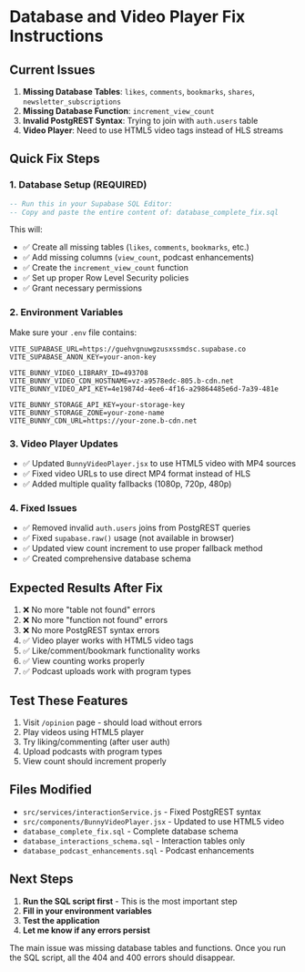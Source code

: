 # Database and Video Player Fix Instructions

## Current Issues
1. **Missing Database Tables**: `likes`, `comments`, `bookmarks`, `shares`, `newsletter_subscriptions`
2. **Missing Database Function**: `increment_view_count`
3. **Invalid PostgREST Syntax**: Trying to join with `auth.users` table
4. **Video Player**: Need to use HTML5 video tags instead of HLS streams

## Quick Fix Steps

### 1. Database Setup (REQUIRED)
```sql
-- Run this in your Supabase SQL Editor:
-- Copy and paste the entire content of: database_complete_fix.sql
```

This will:
- ✅ Create all missing tables (`likes`, `comments`, `bookmarks`, etc.)
- ✅ Add missing columns (`view_count`, podcast enhancements)
- ✅ Create the `increment_view_count` function
- ✅ Set up proper Row Level Security policies
- ✅ Grant necessary permissions

### 2. Environment Variables
Make sure your `.env` file contains:
```env
VITE_SUPABASE_URL=https://guehvgnuwgzusxssmdsc.supabase.co
VITE_SUPABASE_ANON_KEY=your-anon-key

VITE_BUNNY_VIDEO_LIBRARY_ID=493708
VITE_BUNNY_VIDEO_CDN_HOSTNAME=vz-a9578edc-805.b-cdn.net
VITE_BUNNY_VIDEO_API_KEY=4e19874d-4ee6-4f16-a29864485e6d-7a39-481e

VITE_BUNNY_STORAGE_API_KEY=your-storage-key
VITE_BUNNY_STORAGE_ZONE=your-zone-name
VITE_BUNNY_CDN_URL=https://your-zone.b-cdn.net
```

### 3. Video Player Updates
- ✅ Updated `BunnyVideoPlayer.jsx` to use HTML5 video with MP4 sources
- ✅ Fixed video URLs to use direct MP4 format instead of HLS
- ✅ Added multiple quality fallbacks (1080p, 720p, 480p)

### 4. Fixed Issues
- ✅ Removed invalid `auth.users` joins from PostgREST queries
- ✅ Fixed `supabase.raw()` usage (not available in browser)
- ✅ Updated view count increment to use proper fallback method
- ✅ Created comprehensive database schema

## Expected Results After Fix
1. ❌ No more "table not found" errors
2. ❌ No more "function not found" errors  
3. ❌ No more PostgREST syntax errors
4. ✅ Video player works with HTML5 video tags
5. ✅ Like/comment/bookmark functionality works
6. ✅ View counting works properly
7. ✅ Podcast uploads work with program types

## Test These Features
1. Visit `/opinion` page - should load without errors
2. Play videos using HTML5 player
3. Try liking/commenting (after user auth)
4. Upload podcasts with program types
5. View count should increment properly

## Files Modified
- `src/services/interactionService.js` - Fixed PostgREST syntax
- `src/components/BunnyVideoPlayer.jsx` - Updated to use HTML5 video
- `database_complete_fix.sql` - Complete database schema
- `database_interactions_schema.sql` - Interaction tables only
- `database_podcast_enhancements.sql` - Podcast enhancements

## Next Steps
1. **Run the SQL script first** - This is the most important step
2. **Fill in your environment variables**
3. **Test the application**
4. **Let me know if any errors persist**

The main issue was missing database tables and functions. Once you run the SQL script, all the 404 and 400 errors should disappear.

